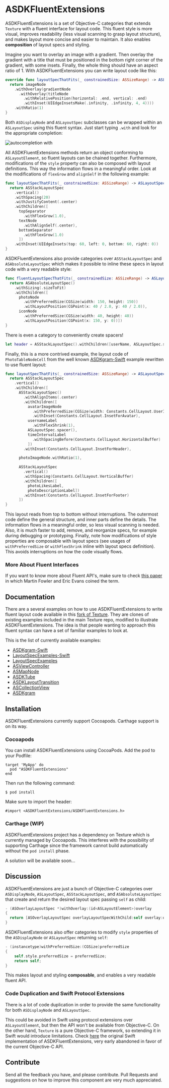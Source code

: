 # ASDKFluentExtensions

ASDKFluentExtensions is a set of Objective-C categories that extends `Texture` with a fluent interface for layout code. This fluent style is more visual, improves readability (less visual scanning to grasp layout structure), and makes layout more concise and easier to maintain. It also enables **composition** of layout specs and styling.

Imagine you want to overlay an image with a gradient. Then overlay the gradient with a title that must be positioned in the bottom right corner of the gradient, with some insets. Finally, the whole thing should have an aspect ratio of 1. With ASDKFluentExtensions you can write layout code like this:

```swift
override func layoutSpecThatFits(_ constrainedSize: ASSizeRange) -> ASLayoutSpec {
  return imageNode
    .withOverlay(gradientNode
      .withOverlay(titleNode
        .withRelativePosition(horizontal: .end, vertical: .end)
        .withInset(UIEdgeInsetsMake(.infinity, .infinity, 4, 4))))
    .withRatio(1)
}
```

Both `ASDisplayNode` and `ASLayoutSpec` subclasses can be wrapped within an `ASLayoutSpec` using this fluent syntax. Just start typing `.with` and look for the appropriate completion:

![autocompletion with](https://d2ppvlu71ri8gs.cloudfront.net/items/0t1B3R321W1z0k2S2Y16/Screen%20Recording%202017-05-16%20at%2011.16%20PM.gif)

All ASDKFluentExtensions methods return an object conforming to `ASLayoutElement`, so fluent layouts can be chained together. Furthermore, modifications of the `style` property can also be composed with layout definitions. This way the information flows in a meaningful order. Look at the modifications of `flexGrow` and `alignSelf` in the following example:

```swift
func layoutSpecThatFits(_ constrainedSize: ASSizeRange) -> ASLayoutSpec {
  return ASStackLayoutSpec
    .vertical()
    .withSpacing(20)
    .withJustifyContent(.center)
    .withChildren([
      topSeparator
        .withFlexGrow(1.0),
      textNode
        .withAlignSelf(.center),
      bottomSeparator
        .withFlexGrow(1.0)
      ])
    .withInset(UIEdgeInsets(top: 60, left: 0, bottom: 60, right: 0))
}
```

ASDKFluentExtensions also provide categories over `ASStackLayoutSpec` and `ASAbsoluteLayoutSpec` which makes it possible to inline these specs in layout code with a very readable style:

```swift
func fluentLayoutSpecThatFits(_ constrainedSize: ASSizeRange) -> ASLayoutSpec {
  return ASAbsoluteLayoutSpec()
    .withSizing(.sizeToFit)
    .withChildren([
      photoNode
        .withPreferredSize(CGSize(width: 150, height: 150))
        .withLayoutPosition(CGPoint(x: 40 / 2.0, y: 40 / 2.0)),
      iconNode
        .withPreferredSize(CGSize(width: 40, height: 40))
        .withLayoutPosition(CGPoint(x: 150, y: 0))])
}
```

There is even a category to conveniently create spacers!

```swift
let header = ASStackLayoutSpec().withChildren([userName, ASLayoutSpec.spacer(), lastTimeOnline])
```

Finally, this is a more contrived example, the layout code of `PhotoTableNodeCell` from the well known [ASDKgram-Swift](https://github.com/TextureGroup/Texture/tree/master/examples_extra/ASDKgram-Swift) example rewritten to use fluent layout:

```swift
func layoutSpecThatFits(_ constrainedSize: ASSizeRange) -> ASLayoutSpec {
  return ASStackLayoutSpec
    .vertical()
    .withChildren([
      ASStackLayoutSpec()
        .withAlignItems(.center)
        .withChildren([
          avatarImageNode
            .withPreferredSize(CGSize(width: Constants.CellLayout.UserImageHeight, height: Constants.CellLayout.UserImageHeight))
            .withInset(Constants.CellLayout.InsetForAvatar),
          usernameLabel
            .withFlexShrink(1),
          ASLayoutSpec.spacer(),
          timeIntervalLabel
            .withSpacingBefore(Constants.CellLayout.HorizontalBuffer)
          ])
        .withInset(Constants.CellLayout.InsetForHeader),

      photoImageNode.withRatio(1),

      ASStackLayoutSpec
        .vertical()
        .withSpacing(Constants.CellLayout.VerticalBuffer)
        .withChildren([
          photoLikesLabel,
          photoDescriptionLabel])
        .withInset(Constants.CellLayout.InsetForFooter)
      ])
}
```

This layout reads from top to bottom without interruptions. The outermost code define the general structure, and inner parts define the details. The information flows in a meaningful order, so less visual scanning is needed. Also, it is much faster to add, remove, and reorganize specs, for example during debugging or prototyping. Finally, note how modifications of style properties are composable with layout specs (see usages of `withPreferredSize` or `withFlexShrink` inline with layout specs definition). This avoids interruptions on how the code visually flows.

### More About Fluent Interfaces

If you want to know more about Fluent API's, make sure to check [this paper](https://martinfowler.com/bliki/FluentInterface.html) in which Martin Fowler and Eric Evans coined the term.


## Documentation

There are a several examples on how to use ASDKFluentExtensions to write fluent layout code available in this [fork of Texture](https://github.com/cesteban/Texture/tree/fluent-extensions). They are clones of existing examples included in the main Texture repo, modified to illustrate ASDKFluentExtensions. The idea is that people wanting to approach this fluent syntax can have a set of familiar examples to look at.

This is the list of currently available examples:

- [ASDKgram-Swift](https://github.com/cesteban/Texture/tree/fluent-extensions/examples_extra/ASDKgram-Swift)
- [LayoutSpecExamples-Swift](https://github.com/cesteban/Texture/tree/fluent-extensions/examples/LayoutSpecExamples-Swift)
- [LayoutSpecExamples](https://github.com/cesteban/Texture/tree/fluent-extensions/examples/LayoutSpecExamples)
- [ASViewController](https://github.com/cesteban/Texture/tree/fluent-extensions/examples/ASViewController)
- [ASMapNode](https://github.com/cesteban/Texture/tree/fluent-extensions/examples/ASMapNode)
- [ASDKTube](https://github.com/cesteban/Texture/tree/fluent-extensions/examples/ASDKTube)
- [ASDKLayoutTransition](https://github.com/cesteban/Texture/tree/fluent-extensions/examples/ASDKLayoutTransition)
- [ASCollectionView](https://github.com/cesteban/Texture/tree/fluent-extensions/examples/ASCollectionView)
- [ASDKgram](https://github.com/cesteban/Texture/tree/fluent-extensions/examples/ASDKgram)


## Installation

ASDKFluentExtensions currently support Cocoapods. Carthage support is on its way.

### Cocoapods 

You can install ASDKFluentExtensions using CocoaPods. Add the pod to your Podfile:

```
target 'MyApp' do
  pod "ASDKFluentExtensions"
end
```

Then run the following command:

```
$ pod install
```

Make sure to import the header:

```
#import <ASDKFluentExtensions/ASDKFluentExtensions.h>
```

### Carthage (WIP)

ASDKFluentExtensions project has a dependency on Texture which is currently managed by Cocoapods. This interferes with the possibility of supporting Carthage since the framework cannot build automatically without the `pod install` phase.

A solution will be available soon...


## Discussion

ASDKFluentExtensions are just a bunch of Objective-C categories over `ASDisplayNode`, `ASLayoutSpec`, `ASStackLayoutSpec`, and `ASAbsoluteLayoutSpec` that create and return the desired layout spec passing `self` as child:

```objective-c
- (ASOverlayLayoutSpec *)withOverlay:(id<ASLayoutElement>)overlay
{
  return [ASOverlayLayoutSpec overlayLayoutSpecWithChild:self overlay:overlay];
}
```

ASDKFluentExtensions also offer categories to modify `style` properties of the `ASDisplayNode` or `ASLayoutSpec` returning `self`:

```objective-c
- (instancetype)withPreferredSize:(CGSize)preferredSize
{
    self.style.preferredSize = preferredSize;
    return self;
}
```

This makes layout and styling **composable**, and enables a very readable fluent API.


### Code Duplication and Swift Protocol Extensions

There is a lot of code duplication in order to provide the same functionality for both `ASDisplayNode` and `ASLayoutSpec`.

This could be avoided in Swift using protocol extensions over `ASLayoutElement`, but then the API won't be available from Objective-C. On the other hand, `Texture` is a pure Objective-C framework, so extending it in Swift would introduce limitations. Check [here](https://gist.github.com/cesteban/e5d265989ed319c0f83bfda3bffdcf8c) the original Swift implementation of ASDKFluentExtensions, very early abandoned in favor of the current Objective-C API.


## Contribute

Send all the feedback you have, and please contribute. Pull Requests and suggestions on how to improve this component are very much appreciated.
